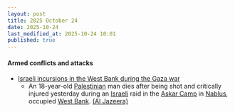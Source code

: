 ```yaml
---
layout: post
title: 2025 October 24
date: 2025-10-24
last_modified_at: 2025-10-24 10:01
published: true
---
```



#### Armed conflicts and attacks

* [Israeli incursions in the West Bank during the Gaza war](https://en.wikipedia.org/wiki/Israeli_incursions_in_the_West_Bank_during_the_Gaza_war "Israeli incursions in the West Bank during the Gaza war")
  * An 18-year-old [Palestinian](https://en.wikipedia.org/wiki/Palestinians "Palestinians") man dies after being shot and critically injured yesterday during an [Israeli](https://en.wikipedia.org/wiki/Israel "Israel") raid in the [Askar Camp](https://en.wikipedia.org/wiki/Askar_Camp "Askar Camp") in [Nablus](https://en.wikipedia.org/wiki/Nablus "Nablus"), occupied [West Bank](https://en.wikipedia.org/wiki/West_Bank "West Bank"). [(Al Jazeera)](https://www.aljazeera.com/news/2025/10/24/palestinian-child-killed-in-israeli-raid-on-west-bank-as-settlers-rampage)
